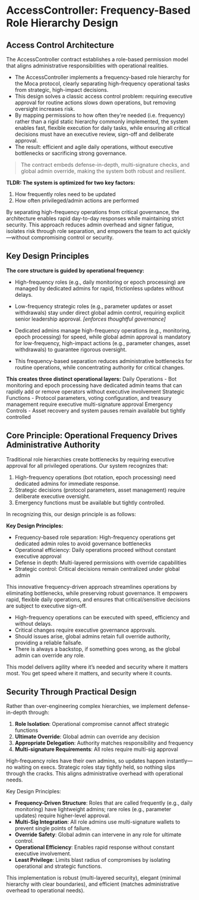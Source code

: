 # AccessController: Frequency-Based Role Hierarchy Design

## Access Control Architecture

The AccessController contract establishes a role-based permission model that aligns administrative responsibilities with operational realities.

- The AccessController implements a frequency-based role hierarchy for the Moca protocol, clearly separating high-frequency operational tasks from strategic, high-impact decisions.
- This design solves a classic access control problem: requiring executive approval for routine actions slows down operations, but removing oversight increases risk.
- By mapping permissions to how often they're needed (i.e. frequency) rather than a rigid static hierarchy commonly implemented, the system enables fast, flexible execution for daily tasks, while ensuring all critical decisions must have an executive review, sign-off and deliberate approval.
- The result: efficient and agile daily operations, without executive bottlenecks or sacrificing strong governance.

>The contract embeds defense-in-depth, multi-signature checks, and global admin override, making the system both robust and resilient.

**TLDR: The system is optimized for two key factors:**
1. How frequently roles need to be updated
2. How often privileged/admin actions are performed

By separating high-frequency operations from critical governance, the architecture enables rapid day-to-day responses while maintaining strict security. This approach reduces admin overhead and signer fatigue, isolates risk through role separation, and empowers the team to act quickly—without compromising control or security.

## Key Design Principles

**The core structure is guided by operational frequency:**
- High-frequency roles (e.g., daily monitoring or epoch processing) are managed by dedicated admins for rapid, frictionless updates without delays.
- Low-frequency strategic roles (e.g., parameter updates or asset withdrawals) stay under direct global admin control, requiring explicit senior leadership approval. *[enforces thoughtful governance]*
- Dedicated admins manage high-frequency operations (e.g., monitoring, epoch processing) for speed, while global admin approval is mandatory for low-frequency, high-impact actions (e.g., parameter changes, asset withdrawals) to guarantee rigorous oversight.

- This frequency-based separation reduces administrative bottlenecks for routine operations, while concentrating authority for critical changes. 



**This creates three distinct operational layers:**
Daily Operations - Bot monitoring and epoch processing have dedicated admin teams that can rapidly add or remove operators without executive involvement
Strategic Functions - Protocol parameters, voting configuration, and treasury management require executive multi-signature approval
Emergency Controls - Asset recovery and system pauses remain available but tightly controlled


## Core Principle: Operational Frequency Drives Administrative Authority

Traditional role hierarchies create bottlenecks by requiring executive approval for all privileged operations. Our system recognizes that:

1. High-frequency operations (bot rotation, epoch processing) need dedicated admins for immediate response.
2. Strategic decisions (protocol parameters, asset management) require deliberate executive oversight.
3. Emergency functions must be available but tightly controlled.

In recognizing this, our design principle is as follows:

**Key Design Principles:**
- Frequency-based role separation: High-frequency operations get dedicated admin roles to avoid governance bottlenecks
- Operational efficiency: Daily operations proceed without constant executive approval
- Defense in depth: Multi-layered permissions with override capabilities
- Strategic control: Critical decisions remain centralized under global admin


This innovative frequency-driven approach streamlines operations by eliminating bottlenecks, while preserving robust governance. 
It empowers rapid, flexible daily operations, and ensures that critical/sensitive decisions are subject to executive sign-off.
- High-frequency operations can be executed with speed, efficiency and without delays.
- Critical changes require executive governance approvals.
- Should issues arise, global admins retain full override authority, providing a reliable failsafe.
- There is always a backstop, if something goes wrong, as the global admin can override any role.

This model delivers agility where it’s needed and security where it matters most.
You get speed where it matters, and security where it counts.

## Security Through Practical Design

Rather than over-engineering complex hierarchies, we implement defense-in-depth through:
1. **Role Isolation**: Operational compromise cannot affect strategic functions
2. **Ultimate Override**: Global admin can override any decision
3. **Appropriate Delegation**: Authority matches responsibility and frequency
4. **Multi-signature Requirements**: All roles require multi-sig approval

High-frequency roles have their own admins, so updates happen instantly—no waiting on execs. Strategic roles stay tightly held, so nothing slips through the cracks.
This aligns administrative overhead with operational needs. 

Key Design Principles:
- **Frequency-Driven Structure**: Roles that are called frequently (e.g., daily monitoring) have lightweight admins; rare roles (e.g., parameter updates) require higher-level approval.
- **Multi-Sig Integration**: All role admins use multi-signature wallets to prevent single points of failure.
- **Override Safety**: Global admin can intervene in any role for ultimate control.
- **Operational Efficiency**: Enables rapid response without constant executive involvement.
- **Least Privilege**: Limits blast radius of compromises by isolating operational and strategic functions.

This implementation is robust (multi-layered security), elegant (minimal hierarchy with clear boundaries), and efficient (matches administrative overhead to operational needs).
